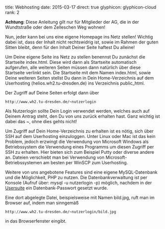 title: Webhosting
date: 2015-03-17
direct: true
glyphicon: glyphicon-cloud
rank: 2

**Achtung**: Diese Anleitung gilt nur für Mitglieder der AG, die in der Wundtstraße oder dem Zelleschen Weg wohnen!

Nun, jeder kann bei uns eine eigene Homepage ins Netz stellen! Wichtig dabei ist, dass der Inhalt nicht rechtswidrig ist, sowie im Rahmen der guten Sitten bleibt, denn für den Inhalt Deiner Seite haftest Du alleine!

Um Deine eigene Seite ins Netz zu stellen benennst Du zunächst die Startseite index.html. Diese wird dann als Startseite automatisch aufgerufen, alle weiteren Seiten müssen dann natürlich über diese Startseite verlinkt sein. Die Startseite mit dem Namen index.html, sowie Deine weiteren Seiten stellst Du dann in Dein Home-Verzeichnis auf dem Userhosting (helios.wh2.tu-dresden.de) ins Verzeichnis public_html.

Der Zugriff auf Deine Seiten erfolgt dann über

`http://www.wh2.tu-dresden.de/~nutzerlogin`

Als Nutzerlogin sollte Dein Login verwendet werden, welches auch auf Deinem Antrag steht, den Du von uns zurück erhalten hast. Ganz wichtig ist dabei das ~, ohne dies gehts nicht!

Um Zugriff auf Dein Home-Verzeichnis zu erhalten ist es nötig, sich über SSH auf dem Userhosting einzuloggen. Unter Linux oder Mac ist das kein Problem, jedoch erzwingt die Verwendung von Microsoft Windows als Betriebssystem die Verwendung eines Programms um diesen Zugriff per SSH zu erhalten. Hier bieten sich zum Beispiel Putty oder diverse andere an. Dateien verschiebt man bei Verwendung von Microsoft-Betriebssystemen am besten per WinSCP zum Userhosting.

Weitere von uns angebotene Features sind eine eigene MySQL-Datenbank und die Möglichkeit, PHP zu nutzen. Die Datenbankverwaltung ist per Konsole (Aufruf über: mysql -u nutzerlogin -p) möglich, nachdem in der [Usersuite](../../usersuite) ein Datenbank-Passwort gesetzt wurde.

Eine dort abgelegte Datei, beispielsweise mit Namen bild.jpg, ruft man im Browser auf, indem man sinngemäß

`http://www.wh2.tu-dresden.de/~nutzerlogin/bild.jpg`

in das Browserfenster eingibt.
